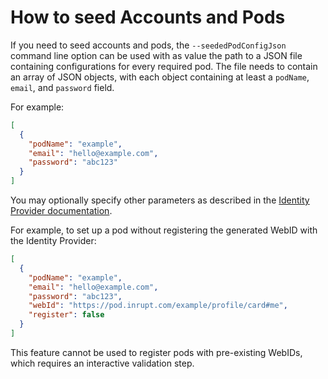 # How to seed Accounts and Pods

If you need to seed accounts and pods, 
the `--seededPodConfigJson` command line option can be used
with as value the path to a JSON file containing configurations for every required pod.
The file needs to contain an array of JSON objects, 
with each object containing at least a `podName`, `email`, and `password` field. 

For example:
```json
[
  {
    "podName": "example",
    "email": "hello@example.com",
    "password": "abc123"
  }
]
```

You may optionally specify other parameters 
as described in the [Identity Provider documentation](./identity-provider.md#json-api).

For example, to set up a pod without registering the generated WebID with the Identity Provider:
```json
[
  {
    "podName": "example",
    "email": "hello@example.com",
    "password": "abc123",
    "webId": "https://pod.inrupt.com/example/profile/card#me",
    "register": false
  }
]
```

This feature cannot be used to register pods with pre-existing WebIDs,
which requires an interactive validation step.
